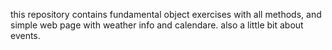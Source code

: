 this repository contains  fundamental object exercises with all methods, and simple web page with weather info and calendare.
also a little bit about events.